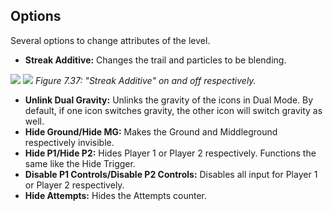 ## Options
Several options to change attributes of the level.

- **Streak Additive:** Changes the trail and particles to be blending.

![](https://guia.editorgd.xyz/assets/img/figures/130.png)
![](https://guia.editorgd.xyz/assets/img/figures/131.png)
*Figure 7.37: "Streak Additive" on and off respectively.*<br>

- **Unlink Dual Gravity:** Unlinks the gravity of the icons in Dual Mode. By default, if one icon switches gravity, the other icon will switch gravity as well.
- **Hide Ground/Hide MG:** Makes the Ground and Middleground respectively invisible.
- **Hide P1/Hide P2:** Hides Player 1 or Player 2 respectively. Functions the same like the Hide Trigger.
- **Disable P1 Controls/Disable P2 Controls:** Disables all input for Player 1 or Player 2 respectively.
- **Hide Attempts:** Hides the Attempts counter.
